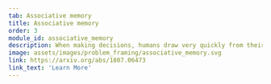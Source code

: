 ```yaml
---
tab: Associative memory
title: Associative memory
order: 3
module_id: associative_memory
description: When making decisions, humans draw very quickly from their previous experiences and memories. This is usually not avaible in most machine learning systems. Vowpal Wabbit support an efficient learned key-value store for memories that is driven by an optional user-provided reward signal.  
image: assets/images/problem_framing/associative_memory.svg
link: https://arxiv.org/abs/1807.06473
link_text: 'Learn More'
---
```

